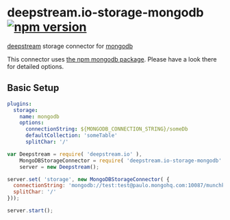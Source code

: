 # deepstream.io-storage-mongodb [![npm version](https://badge.fury.io/js/%40deepstream%2Fstorage-mongodb.svg)](https://badge.fury.io/js/%40deepstream%2Fstorage-mongodb)

[deepstream](http://deepstream.io) storage connector for [mongodb](https://www.mongodb.org/)

This connector uses [the npm mongodb package](https://www.npmjs.com/package/mongodb). Please have a look there for detailed options.

## Basic Setup
```yaml
plugins:
  storage:
    name: mongodb
    options:
      connectionString: ${MONGODB_CONNECTION_STRING}/someDb
      defaultCollection: 'someTable'
      splitChar: '/'
```

```javascript
var Deepstream = require( 'deepstream.io' ),
    MongoDBStorageConnector = require( 'deepstream.io-storage-mongodb' ),
    server = new Deepstream();

server.set( 'storage', new MongoDBStorageConnector( {
  connectionString: 'mongodb://test:test@paulo.mongohq.com:10087/munchkin-dev',
  splitChar: '/'
}));

server.start();
```
